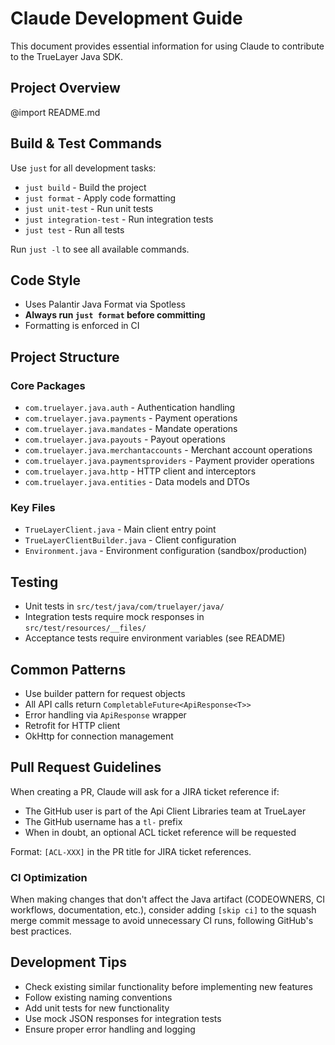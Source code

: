 # Claude Development Guide

This document provides essential information for using Claude to contribute to the TrueLayer Java SDK.

## Project Overview

@import README.md

## Build & Test Commands

Use `just` for all development tasks:

- `just build` - Build the project
- `just format` - Apply code formatting
- `just unit-test` - Run unit tests
- `just integration-test` - Run integration tests
- `just test` - Run all tests

Run `just -l` to see all available commands.

## Code Style
- Uses Palantir Java Format via Spotless
- **Always run `just format` before committing**
- Formatting is enforced in CI

## Project Structure

### Core Packages
- `com.truelayer.java.auth` - Authentication handling
- `com.truelayer.java.payments` - Payment operations
- `com.truelayer.java.mandates` - Mandate operations
- `com.truelayer.java.payouts` - Payout operations
- `com.truelayer.java.merchantaccounts` - Merchant account operations
- `com.truelayer.java.paymentsproviders` - Payment provider operations
- `com.truelayer.java.http` - HTTP client and interceptors
- `com.truelayer.java.entities` - Data models and DTOs

### Key Files
- `TrueLayerClient.java` - Main client entry point
- `TrueLayerClientBuilder.java` - Client configuration
- `Environment.java` - Environment configuration (sandbox/production)

## Testing
- Unit tests in `src/test/java/com/truelayer/java/`
- Integration tests require mock responses in `src/test/resources/__files/`
- Acceptance tests require environment variables (see README)

## Common Patterns
- Use builder pattern for request objects
- All API calls return `CompletableFuture<ApiResponse<T>>`
- Error handling via `ApiResponse` wrapper
- Retrofit for HTTP client
- OkHttp for connection management

## Pull Request Guidelines

When creating a PR, Claude will ask for a JIRA ticket reference if:
- The GitHub user is part of the Api Client Libraries team at TrueLayer
- The GitHub username has a `tl-` prefix
- When in doubt, an optional ACL ticket reference will be requested

Format: `[ACL-XXX]` in the PR title for JIRA ticket references.

### CI Optimization
When making changes that don't affect the Java artifact (CODEOWNERS, CI workflows, documentation, etc.), consider adding `[skip ci]` to the squash merge commit message to avoid unnecessary CI runs, following GitHub's best practices.


## Development Tips
- Check existing similar functionality before implementing new features
- Follow existing naming conventions
- Add unit tests for new functionality
- Use mock JSON responses for integration tests
- Ensure proper error handling and logging